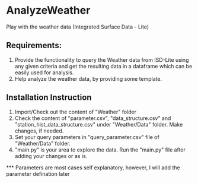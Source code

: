 # AnalyzeWeather
Play with the weather data (Integrated Surface Data - Lite)

## Requirements:
1. Provide the functionality to query the Weather data from ISD-Lite using any given criteria and get the resulting data in a dataframe which can be easily used for analysis.
2. Help analyze the weather data, by providing some template.


## Installation Instruction
1. Import/Check out the content of "Weather" folder
2. Check the content of "parameter.csv", "data_structure.csv" and "station_hist_data_structure.csv" under "Weather/Data" folder. Make changes, if needed.
3. Set your query parameters in "query_parameter.csv" file of "Weather/Data" folder.
4. "main.py" is your area to explore the data. Run the "main.py" file after adding your changes or as is.

*** Parameters are most cases self explanatory, however, I will add the parameter defination later
